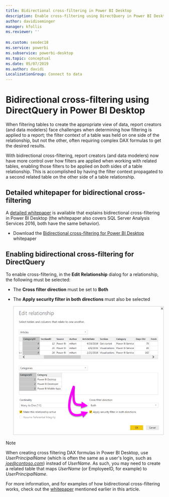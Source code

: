 ```yaml
---
title: Bidirectional cross-filtering in Power BI Desktop
description: Enable cross-filtering using DirectQuery in Power BI Desktop
author: davidiseminger
manager: kfollis
ms.reviewer: ''

ms.custom: seodec18
ms.service: powerbi
ms.subservice: powerbi-desktop
ms.topic: conceptual
ms.date: 05/07/2019
ms.author: davidi
LocalizationGroup: Connect to data
---
```

# Bidirectional cross-filtering using DirectQuery in Power BI Desktop

When filtering tables to create the appropriate view of data, report creators (and data modelers) face challenges when determining how filtering is applied to a report; the filter context of a table was held on one side of the relationship, but not the other, often requiring complex DAX formulas to get the desired results.

With bidirectional cross-filtering, report creators (and data modelers) now have more control over how filters are applied when working with related tables, enabling those filters to be applied on *both* sides of a table relationship. This is accomplished by having the filter context propagated to a second related table on the other side of a table relationship.

## Detailed whitepaper for bidirectional cross-filtering
A [detailed whitepaper](https://download.microsoft.com/download/2/7/8/2782DF95-3E0D-40CD-BFC8-749A2882E109/Bidirectional%20cross-filtering%20in%20Analysis%20Services%202016%20and%20Power%20BI.docx) is available that explains bidirectional cross-filtering in Power BI Desktop (the whitepaper also covers SQL Server Analysis Services 2016, both have the same behavior).

* Download the [Bidirectional cross-filtering for Power BI Desktop](https://download.microsoft.com/download/2/7/8/2782DF95-3E0D-40CD-BFC8-749A2882E109/Bidirectional%20cross-filtering%20in%20Analysis%20Services%202016%20and%20Power%20BI.docx) whitepaper

## Enabling bidirectional cross-filtering for DirectQuery

To enable cross-filtering, in the **Edit Relationship** dialog for a relationship, the following must be selected:

* The **Cross filter direction** must be set to **Both**
* The **Apply security filter in both directions** must also be selected

  ![](media/desktop-bidirectional-filtering/bidirectional-filtering_2.png)

> [!NOTE]
> When creating cross filtering DAX formulas in Power BI Desktop, use *UserPrincipalName* (which is often the same as a user's login, such as <em>joe@contoso.com</em>) instead of *UserName*. As such, you may need to create a related table that maps *UserName* (or EmployeeID, for example) to *UserPrincipalName*.

For more information, and for examples of how bidirectional cross-filtering works, check out the [whitepaper](https://download.microsoft.com/download/2/7/8/2782DF95-3E0D-40CD-BFC8-749A2882E109/Bidirectional%20cross-filtering%20in%20Analysis%20Services%202016%20and%20Power%20BI.docx) mentioned earlier in this article.

